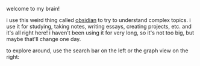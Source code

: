 welcome to my brain!

i use this weird thing called [obsidian](https://obsidian.md/) to try to understand complex topics. i use it for studying, taking notes, writing essays, creating projects, etc. and it's all right here! i haven't been using it for very long, so it's not too big, but maybe that'll change one day.

to explore around, use the search bar on the left or the graph view on the right: